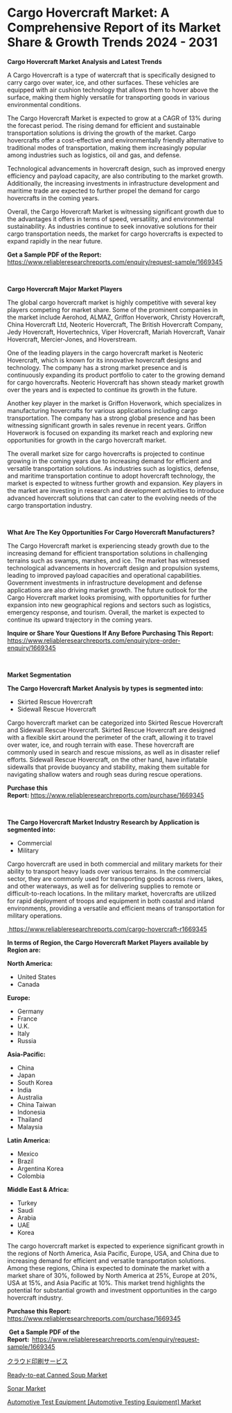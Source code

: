 <p><h1>Cargo Hovercraft Market: A Comprehensive Report of its Market Share & Growth Trends 2024 - 2031</h1></p><p><strong>Cargo Hovercraft Market Analysis and Latest Trends</strong></p>
<p><p>A Cargo Hovercraft is a type of watercraft that is specifically designed to carry cargo over water, ice, and other surfaces. These vehicles are equipped with air cushion technology that allows them to hover above the surface, making them highly versatile for transporting goods in various environmental conditions.</p><p>The Cargo Hovercraft Market is expected to grow at a CAGR of 13% during the forecast period. The rising demand for efficient and sustainable transportation solutions is driving the growth of the market. Cargo hovercrafts offer a cost-effective and environmentally friendly alternative to traditional modes of transportation, making them increasingly popular among industries such as logistics, oil and gas, and defense.</p><p>Technological advancements in hovercraft design, such as improved energy efficiency and payload capacity, are also contributing to the market growth. Additionally, the increasing investments in infrastructure development and maritime trade are expected to further propel the demand for cargo hovercrafts in the coming years.</p><p>Overall, the Cargo Hovercraft Market is witnessing significant growth due to the advantages it offers in terms of speed, versatility, and environmental sustainability. As industries continue to seek innovative solutions for their cargo transportation needs, the market for cargo hovercrafts is expected to expand rapidly in the near future.</p></p>
<p><strong>Get a Sample PDF of the Report:&nbsp;</strong> <a href="https://www.reliableresearchreports.com/enquiry/request-sample/1669345">https://www.reliableresearchreports.com/enquiry/request-sample/1669345</a></p>
<p>&nbsp;</p>
<p><strong>Cargo Hovercraft Major Market Players</strong></p>
<p><p>The global cargo hovercraft market is highly competitive with several key players competing for market share. Some of the prominent companies in the market include Aerohod, ALMAZ, Griffon Hoverwork, Christy Hovercraft, China Hovercraft Ltd, Neoteric Hovercraft, The British Hovercraft Company, Jedy Hovercraft, Hovertechnics, Viper Hovercraft, Mariah Hovercraft, Vanair Hovercraft, Mercier-Jones, and Hoverstream.</p><p>One of the leading players in the cargo hovercraft market is Neoteric Hovercraft, which is known for its innovative hovercraft designs and technology. The company has a strong market presence and is continuously expanding its product portfolio to cater to the growing demand for cargo hovercrafts. Neoteric Hovercraft has shown steady market growth over the years and is expected to continue its growth in the future.</p><p>Another key player in the market is Griffon Hoverwork, which specializes in manufacturing hovercrafts for various applications including cargo transportation. The company has a strong global presence and has been witnessing significant growth in sales revenue in recent years. Griffon Hoverwork is focused on expanding its market reach and exploring new opportunities for growth in the cargo hovercraft market.</p><p>The overall market size for cargo hovercrafts is projected to continue growing in the coming years due to increasing demand for efficient and versatile transportation solutions. As industries such as logistics, defense, and maritime transportation continue to adopt hovercraft technology, the market is expected to witness further growth and expansion. Key players in the market are investing in research and development activities to introduce advanced hovercraft solutions that can cater to the evolving needs of the cargo transportation industry.</p></p>
<p>&nbsp;</p>
<p><strong>What Are The Key Opportunities For Cargo Hovercraft Manufacturers?</strong></p>
<p><p>The Cargo Hovercraft market is experiencing steady growth due to the increasing demand for efficient transportation solutions in challenging terrains such as swamps, marshes, and ice. The market has witnessed technological advancements in hovercraft design and propulsion systems, leading to improved payload capacities and operational capabilities. Government investments in infrastructure development and defense applications are also driving market growth. The future outlook for the Cargo Hovercraft market looks promising, with opportunities for further expansion into new geographical regions and sectors such as logistics, emergency response, and tourism. Overall, the market is expected to continue its upward trajectory in the coming years.</p></p>
<p><strong>Inquire or Share Your Questions If Any Before Purchasing This Report:</strong> <a href="https://www.reliableresearchreports.com/enquiry/pre-order-enquiry/1669345">https://www.reliableresearchreports.com/enquiry/pre-order-enquiry/1669345</a></p>
<p>&nbsp;</p>
<p><strong>Market Segmentation</strong></p>
<p><strong>The Cargo Hovercraft Market Analysis by types is segmented into:</strong></p>
<p><ul><li>Skirted Rescue Hovercraft</li><li>Sidewall Rescue Hovercraft</li></ul></p>
<p><p>Cargo hovercraft market can be categorized into Skirted Rescue Hovercraft and Sidewall Rescue Hovercraft. Skirted Rescue Hovercraft are designed with a flexible skirt around the perimeter of the craft, allowing it to travel over water, ice, and rough terrain with ease. These hovercraft are commonly used in search and rescue missions, as well as in disaster relief efforts. Sidewall Rescue Hovercraft, on the other hand, have inflatable sidewalls that provide buoyancy and stability, making them suitable for navigating shallow waters and rough seas during rescue operations.</p></p>
<p><strong>Purchase this Report:&nbsp;</strong><a href="https://www.reliableresearchreports.com/purchase/1669345">https://www.reliableresearchreports.com/purchase/1669345</a></p>
<p>&nbsp;</p>
<p><strong>The Cargo Hovercraft Market Industry Research by Application is segmented into:</strong></p>
<p><ul><li>Commercial</li><li>Military</li></ul></p>
<p><p>Cargo hovercraft are used in both commercial and military markets for their ability to transport heavy loads over various terrains. In the commercial sector, they are commonly used for transporting goods across rivers, lakes, and other waterways, as well as for delivering supplies to remote or difficult-to-reach locations. In the military market, hovercrafts are utilized for rapid deployment of troops and equipment in both coastal and inland environments, providing a versatile and efficient means of transportation for military operations.</p></p>
<p><a href="https://www.reliableresearchreports.com/cargo-hovercraft-r1669345">&nbsp;https://www.reliableresearchreports.com/cargo-hovercraft-r1669345</a></p>
<p><strong>In terms of Region, the Cargo Hovercraft Market Players available by Region are:</strong></p>
<p>
    <p> <strong> North America: </strong>
        <ul>
            <li>United States</li>
            <li>Canada</li>
        </ul>
        </p> 
    <p> <strong> Europe: </strong>
        <ul>
            <li>Germany</li>
            <li>France</li>
            <li>U.K.</li>
            <li>Italy</li>
            <li>Russia</li>
        </ul>
        </p> 
    <p> <strong> Asia-Pacific: </strong>
        <ul>
            <li>China</li>
            <li>Japan</li>
            <li>South Korea</li>
            <li>India</li>
            <li>Australia</li>
            <li>China Taiwan</li>
            <li>Indonesia</li>
            <li>Thailand</li>
            <li>Malaysia</li>
        </ul>
        </p> 
    <p> <strong> Latin America: </strong>
        <ul>
            <li>Mexico</li>
            <li>Brazil</li>
            <li>Argentina Korea</li>
            <li>Colombia</li>
        </ul>
        </p> 
    <p> <strong> Middle East & Africa: </strong>
        <ul>
            <li>Turkey</li>
            <li>Saudi</li>
            <li>Arabia</li>
            <li>UAE</li>
            <li>Korea</li>
        </ul>
    </p>
    </p>
<p><p>The cargo hovercraft market is expected to experience significant growth in the regions of North America, Asia Pacific, Europe, USA, and China due to increasing demand for efficient and versatile transportation solutions. Among these regions, China is expected to dominate the market with a market share of 30%, followed by North America at 25%, Europe at 20%, USA at 15%, and Asia Pacific at 10%. This market trend highlights the potential for substantial growth and investment opportunities in the cargo hovercraft industry.</p></p>
<p><strong>Purchase this Report: </strong><a href="https://www.reliableresearchreports.com/purchase/1669345">https://www.reliableresearchreports.com/purchase/1669345</a></p>
<p>&nbsp;<strong>Get a Sample PDF of the Report:&nbsp;&nbsp;</strong><a href="https://www.reliableresearchreports.com/enquiry/request-sample/1669345">https://www.reliableresearchreports.com/enquiry/request-sample/1669345</a></p>
<p><strong></strong></p>
<p><p><a href="https://medium.com/@jackrichards5445/%E3%82%AF%E3%83%A9%E3%82%A6%E3%83%89%E5%8D%B0%E5%88%B7%E3%82%B5%E3%83%BC%E3%83%93%E3%82%B9%E3%81%AE%E5%B8%82%E5%A0%B4%E3%82%B7%E3%82%A7%E3%82%A2%E3%81%AE%E6%8E%A8%E7%A7%BB%E3%81%A8%E5%B8%82%E5%A0%B4%E6%88%90%E9%95%B7%E3%83%88%E3%83%AC%E3%83%B3%E3%83%892024%E5%B9%B4%E3%81%8B%E3%82%892031%E5%B9%B4%E3%81%BE%E3%81%A7-3af583a87315">クラウド印刷サービス</a></p><p><a href="https://www.linkedin.com/pulse/ready-to-eat-canned-soup-market-centers-aspects-growth-share-o8zgf?trackingId=RC2v%2FrJvkn8Bbun9yJXmog%3D%3D">Ready-to-eat Canned Soup Market</a></p><p><a href="https://github.com/RickHolmes3/Market-Research-Report-List-4/blob/main/sonar-market.md">Sonar Market</a></p><p><a href="https://www.linkedin.com/pulse/automotive-test-equipment-testing-market-research-report-provides-zp7jf?trackingId=oB7bEVllNRzRkXonl1QltQ%3D%3D">Automotive Test Equipment [Automotive Testing Equipment] Market</a></p></p>